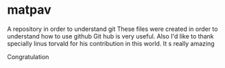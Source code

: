 # matpav
A repository in order to understand git
These files were created in order to understand how to use github
Git hub is very useful.
Also I'd like to thank specially linus torvald for his contribution
in this world.
It s really amazing

Congratulation
